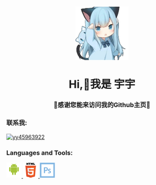 <p align="center">
<img width="140" src="https://raw.githubusercontent.com/shiyuyunei/wangpan-a/v3/logo.png">
<h1 align="center">Hi,👋我是 宇宇</h1>
<h3 align="center">🥰感谢您能来访问我的Github主页🥰</h3>

<h3 align="left">联系我:</h3>
<p align="left">
<a href="https://twitter.com/yy45963922" target="blank"><img align="center" src="https://raw.githubusercontent.com/rahuldkjain/github-profile-readme-generator/master/src/images/icons/Social/twitter.svg" alt="yy45963922" height="30" width="40" /></a>
</p>

<h3 align="left">Languages and Tools:</h3>
<p align="left"> <a href="https://developer.android.com" target="_blank" rel="noreferrer"> <img src="https://raw.githubusercontent.com/devicons/devicon/master/icons/android/android-original-wordmark.svg" alt="android" width="40" height="40"/> </a> <a href="https://www.w3.org/html/" target="_blank" rel="noreferrer"> <img src="https://raw.githubusercontent.com/devicons/devicon/master/icons/html5/html5-original-wordmark.svg" alt="html5" width="40" height="40"/> </a> <a href="https://www.photoshop.com/en" target="_blank" rel="noreferrer"> <img src="https://raw.githubusercontent.com/devicons/devicon/master/icons/photoshop/photoshop-line.svg" alt="photoshop" width="40" height="40"/> </a> </p>
